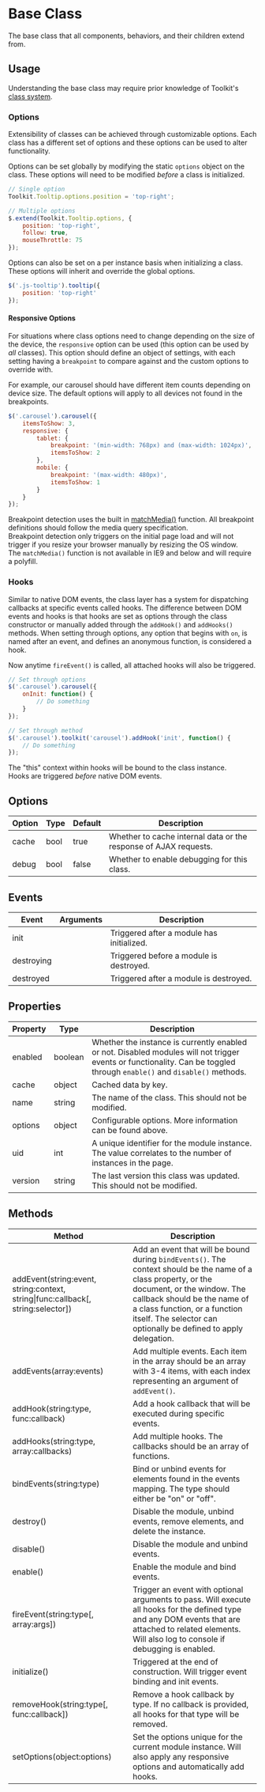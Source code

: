 # Base Class #

The base class that all components, behaviors, and their children extend from.

## Usage ##

Understanding the base class may require prior knowledge of Toolkit's [class system](class.md).

### Options ###

Extensibility of classes can be achieved through customizable options. Each class has a different set of options and these options can be used to alter functionality.

Options can be set globally by modifying the static `options` object on the class. These options will need to be modified *before* a class is initialized.

```javascript
// Single option
Toolkit.Tooltip.options.position = 'top-right';

// Multiple options
$.extend(Toolkit.Tooltip.options, {
    position: 'top-right',
    follow: true,
    mouseThrottle: 75
});
```

Options can also be set on a per instance basis when initializing a class. These options will inherit and override the global options.

```javascript
$('.js-tooltip').tooltip({
    position: 'top-right'
});
```

#### Responsive Options ####

For situations where class options need to change depending on the size of the device, the `responsive` option can be used (this option can be used by *all* classes). This option should define an object of settings, with each setting having a `breakpoint` to compare against and the custom options to override with.

For example, our carousel should have different item counts depending on device size. The default options will apply to all devices not found in the breakpoints.

```javascript
$('.carousel').carousel({
    itemsToShow: 3,
    responsive: {
        tablet: {
            breakpoint: '(min-width: 768px) and (max-width: 1024px)',
            itemsToShow: 2
        },
        mobile: {
            breakpoint: '(max-width: 480px)',
            itemsToShow: 1
        }
    }
});
```

<div class="notice is-info">
    Breakpoint detection uses the built in <a href="https://developer.mozilla.org/en-US/docs/Web/API/Window.matchMedia">matchMedia()</a> function. All breakpoint definitions should follow the media query specification.
</div>

<div class="notice is-warning">
    Breakpoint detection only triggers on the initial page load and will not trigger if you resize your browser manually by resizing the OS window.
</div>

<div class="notice is-error">
    The <code>matchMedia()</code> function is not available in IE9 and below and will require a polyfill.
</div>

### Hooks ###

Similar to native DOM events, the class layer has a system for dispatching callbacks at specific events called hooks. The difference between DOM events and hooks is that hooks are set as options through the class constructor or manually added through the `addHook()` and `addHooks()` methods. When setting through options, any option that begins with `on`, is named after an event, and defines an anonymous function, is considered a hook.

Now anytime `fireEvent()` is called, all attached hooks will also be triggered.

```javascript
// Set through options
$('.carousel').carousel({
    onInit: function() {
        // Do something
    }
});

// Set through method
$('.carousel').toolkit('carousel').addHook('init', function() {
    // Do something
});
```

<div class="notice is-info">
    The "this" context within hooks will be bound to the class instance.
</div>

<div class="notice is-info">
    Hooks are triggered <i>before</i> native DOM events.
</div>

## Options ##

<table class="table is-striped data-table">
    <thead>
        <tr>
            <th>Option</th>
            <th>Type</th>
            <th>Default</th>
            <th>Description</th>
        </tr>
    </thead>
    <tbody>
        <tr>
            <td>cache</td>
            <td>bool</td>
            <td>true</td>
            <td>Whether to cache internal data or the response of AJAX requests.</td>
        </tr>
        <tr>
            <td>debug</td>
            <td>bool</td>
            <td>false</td>
            <td>Whether to enable debugging for this class.</td>
        </tr>
    </tbody>
</table>

## Events ##

<table class="table is-striped data-table">
    <thead>
        <tr>
            <th>Event</td>
            <th>Arguments</th>
            <th>Description</th>
        </tr>
    </thead>
    <tbody>
        <tr>
            <td>init</td>
            <td></td>
            <td>Triggered after a module has initialized.</td>
        </tr>
        <tr>
            <td>destroying</td>
            <td></td>
            <td>Triggered before a module is destroyed.</td>
        </tr>
        <tr>
            <td>destroyed</td>
            <td></td>
            <td>Triggered after a module is destroyed.</td>
        </tr>
    </tbody>
</table>

## Properties ##

<table class="table is-striped data-table">
    <thead>
        <tr>
            <th>Property</th>
            <th>Type</th>
            <th>Description</th>
        </tr>
    </thead>
    <tbody>
        <tr>
            <td>enabled</td>
            <td>boolean</td>
            <td>
                Whether the instance is currently enabled or not.
                Disabled modules will not trigger events or functionality.
                Can be toggled through <code>enable()</code> and <code>disable()</code> methods.
            </td>
        </tr>
        <tr>
            <td>cache</td>
            <td>object</td>
            <td>Cached data by key.</td>
        </tr>
        <tr>
            <td>name</td>
            <td>string</td>
            <td>The name of the class. This should not be modified.</td>
        </tr>
        <tr>
            <td>options</td>
            <td>object</td>
            <td>Configurable options. More information can be found above.</td>
        </tr>
        <tr>
            <td>uid</td>
            <td>int</td>
            <td>
                A unique identifier for the module instance.
                The value correlates to the number of instances in the page.
            </td>
        </tr>
        <tr>
            <td>version</td>
            <td>string</td>
            <td>The last version this class was updated. This should not be modified.</td>
        </tr>
    </tbody>
</table>

## Methods ##

<table class="table is-striped data-table">
    <thead>
        <tr>
            <th>Method</th>
            <th>Description</th>
        </tr>
    </thead>
    <tbody>
        <tr>
            <td>addEvent(string:event, string:context, string|func:callback[, string:selector])</td>
            <td>
                Add an event that will be bound during <code>bindEvents()</code>.
                The context should be the name of a class property, or the document, or the window.
                The callback should be the name of a class function, or a function itself.
                The selector can optionally be defined to apply delegation.
            </td>
        </tr>
        <tr>
            <td>addEvents(array:events)</td>
            <td>
                Add multiple events. Each item in the array should be an array with 3-4 items,
                with each index representing an argument of <code>addEvent()</code>.
            </td>
        </tr>
        <tr>
            <td>addHook(string:type, func:callback)</td>
            <td>Add a hook callback that will be executed during specific events.</td>
        </tr>
        <tr>
            <td>addHooks(string:type, array:callbacks)</td>
            <td>Add multiple hooks. The callbacks should be an array of functions.</td>
        </tr>
        <tr>
            <td>bindEvents(string:type)</td>
            <td>Bind or unbind events for elements found in the events mapping. The type should either be "on" or "off".</td>
        </tr>
        <tr>
            <td>destroy()</td>
            <td>Disable the module, unbind events, remove elements, and delete the instance.</td>
        </tr>
        <tr>
            <td>disable()</td>
            <td>Disable the module and unbind events.</td>
        </tr>
        <tr>
            <td>enable()</td>
            <td>Enable the module and bind events.</td>
        </tr>
        <tr>
            <td>fireEvent(string:type[, array:args])</td>
            <td>
                Trigger an event with optional arguments to pass.
                Will execute all hooks for the defined type and any DOM events that are attached to related elements.
                Will also log to console if debugging is enabled.
            </td>
        </tr>
        <tr>
            <td>initialize()</td>
            <td>Triggered at the end of construction. Will trigger event binding and init events.</td>
        </tr>
        <tr>
            <td>removeHook(string:type[, func:callback])</td>
            <td>
                Remove a hook callback by type.
                If no callback is provided, all hooks for that type will be removed.
            </td>
        </tr>
        <tr>
            <td>setOptions(object:options)</td>
            <td>
                Set the options unique for the current module instance.
                Will also apply any responsive options and automatically add hooks.
            </td>
        </tr>
    </tbody>
</table>

